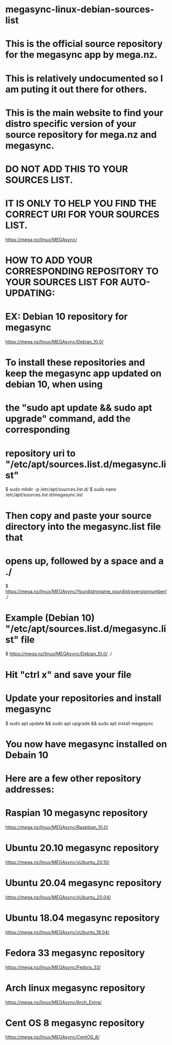 # megasync-linux-debian-sources-list
# This is the official source repository for the megasync app by mega.nz. 
# This is relatively undocumented so I am puting it out there for others.

# This is the main website to find your distro specific version of your source repository for mega.nz and megasync. 
# DO NOT ADD THIS TO YOUR SOURCES LIST. 
# IT IS ONLY TO HELP YOU FIND THE CORRECT URI FOR YOUR SOURCES LIST. 
https://mega.nz/linux/MEGAsync/


# HOW TO ADD YOUR CORRESPONDING REPOSITORY TO YOUR SOURCES LIST FOR AUTO-UPDATING:
# EX: Debian 10 repository for megasync
https://mega.nz/linux/MEGAsync/Debian_10.0/

# To install these repositories and keep the megasync app updated on debian 10, when using 
# the "sudo apt update && sudo apt upgrade" command, add the corresponding 
# repository uri to "/etc/apt/sources.list.d/megasync.list"
$ sudo mkdir -p /etc/apt/sources.list.d/
$ sudo nano /etc/apt/sources.list.d/megasync.list

# Then copy and paste your source directory into the megasync.list file that 
# opens up, followed by a space and a ./
$ https://mega.nz/linux/MEGAsync/Yourdistroname_yourdistroversionnumber/ ./

# Example (Debian 10) "/etc/apt/sources.list.d/megasync.list" file
$ https://mega.nz/linux/MEGAsync/Debian_10.0/ ./

# Hit "ctrl x" and save your file

# Update your repositories and install megasync
$ sudo apt update && sudo apt upgrade && sudo apt install megasync

# You now have megasync installed on Debain 10

# Here are a few other repository addresses:

# Raspian 10 megasync repository
https://mega.nz/linux/MEGAsync/Raspbian_10.0/

# Ubuntu 20.10 megasync repository
https://mega.nz/linux/MEGAsync/xUbuntu_20.10/

# Ubuntu 20.04 megasync repository
https://mega.nz/linux/MEGAsync/xUbuntu_20.04/

# Ubuntu 18.04 megasync repository
https://mega.nz/linux/MEGAsync/xUbuntu_18.04/

# Fedora 33 megasync repository
https://mega.nz/linux/MEGAsync/Fedora_33/

# Arch linux megasync repository
https://mega.nz/linux/MEGAsync/Arch_Extra/

# Cent OS 8 megasync repository
https://mega.nz/linux/MEGAsync/CentOS_8/
